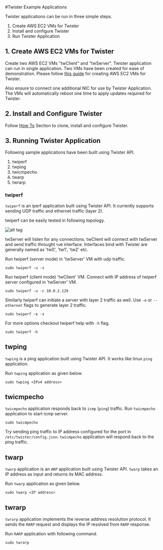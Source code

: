 #Twister Example Applications



Twister applications can be run in three simple steps.


1. Create AWS EC2 VMs for Twister
2. Install and configure Twister
3. Run Twister Application


## 1. Create AWS EC2 VMs for Twister

Create two AWS EC2 VMs "twClient" and "twServer". Twister application can run in single application. Two VMs have been created for ease of demonstration. Please follow [this guide](/documentation/Twister_AWS.md) for creating AWS EC2 VMs for Twister.

Also ensure to connect one additional NIC for use by Twister Application. The VMs will automatically reboot one time to apply updates required for Twister.

## 2. Install and Configure Twister

Follow [How To](https://github.com/twister2016/twister#how-to) Section to clone, install and configure Twister.

## 3. Running Twister Application

Following sample applications have been built using Twister API.

1. twiperf
2. twping
3. twicmpecho
4. twarp
5. twrarp

### twiperf

`twiperf` is an iperf application built using Twister API. It currently supports sending UDP traffic and ethernet traffic (layer 2).

twiperf can be easily tested in following topology.

![alt tag](https://cloud.githubusercontent.com/assets/3003907/16301701/3ccce512-3960-11e6-9ae7-f1b7411b3854.png)

twServer will listen for any connections. twClient will connect with twServer and send traffic throught `tw0` interface. Interfaces bind with Twister are generally named as 'tw0', 'tw1', 'tw2' etc.

Run twiperf (server mode) in 'twServer' VM  with udp traffic.
```
sudo twiperf -u -s
```
Run twiperf (client mode) 'twClient' VM. Connect with IP address of twiperf server configured in 'twServer' VM.
```
sudo twiperf -u -c 10.0.2.129
```

Similarly twiperf can initiate a server with layer 2 traffic as well. Use `-e` or `--ethernet` flags to generate layer 2 traffic.

```
sudo twiperf -e -s
```

For more options checkout twiperf help with `-h` flag.

```
sudo twiperf -h
```
## twping
`twping` is a ping application built using Twister API. It works like linux `ping` application.

Run `twping` application as given below.
```
sudo twping <IPv4 address>
```

## twicmpecho
`twicmpecho` application responds back to `icmp` (`ping`) traffic. Run `twicmpecho` application to start icmp server.
```
sudo twicmpecho
```

Try sending ping traffic to IP address configured for the port in `/etc/twister/config.json`. `twicmpecho` application will respond back to the ping traffic.

## twarp
`twarp` application is an `ARP` application built using Twister API. `twarp` takes an IP address as input and returns its MAC address.

Run `twarp` application as given below.
```
sudo twarp <IP address>
```

## twrarp
`twrarp` application implements the reverse address resolution protocol. It sends the `RARP` request and displays the IP resolved from `RARP` response.

Run `RARP` application  with following command.
```
sudo twrarp
```
